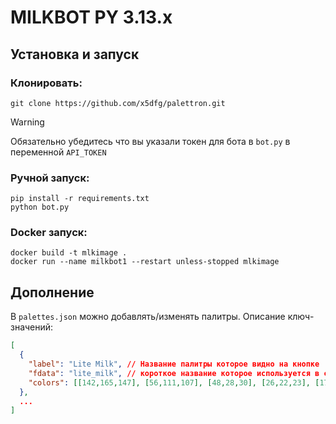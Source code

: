 # MILKBOT PY 3.13.x

## Установка и запуск

### Клонировать:

```
git clone https://github.com/x5dfg/palettron.git
```
>[!WARNING]
>Обязательно убедитесь что вы указали токен для бота в `bot.py` в переменной `API_TOKEN`

### Ручной запуск:
```
pip install -r requirements.txt
python bot.py
```
### Docker запуск:
```
docker build -t mlkimage .
docker run --name milkbot1 --restart unless-stopped mlkimage
```

## Дополнение

В `palettes.json` можно добавлять/изменять палитры.
Описание ключ-значений:
```json
[
  {
    "label": "Lite Milk", // Название палитры которое видно на кнопке
    "fdata": "lite_milk", // короткое название которое используется в callback данных
    "colors": [[142,165,147], [56,111,107], [48,28,30], [26,22,23], [175,50,44], [78,39,61], [173,55,54]] // Сама палитра цветов
  },
  ...
]

```
